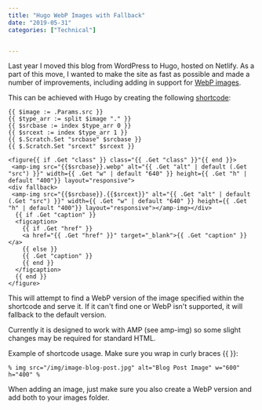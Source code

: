 ```yaml
---
title: "Hugo WebP Images with Fallback"
date: "2019-05-31"
categories: ["Technical"]


---
```


Last year I moved this blog from WordPress to Hugo, hosted on Netlify. As a part of this move, I wanted to make the site as fast as possible and made a number of improvements, including adding in support for [WebP images](https://developers.google.com/speed/webp/).

This can be achieved with Hugo by creating the following [shortcode](https://gohugo.io/content-management/shortcodes/):

```
{{ $image := .Params.src }}
{{ $type_arr := split $image "." }}
{{ $srcbase := index $type_arr 0 }}
{{ $srcext := index $type_arr 1 }}
{{ $.Scratch.Set "srcbase" $srcbase }}
{{ $.Scratch.Set "srcext" $srcext }}

<figure{{ if .Get "class" }} class="{{ .Get "class" }}"{{ end }}>
 <amp-img src="{{$srcbase}}.webp" alt="{{ .Get "alt" | default (.Get "src") }}" width={{ .Get "w" | default "640" }} height={{ .Get "h" | default "400"}} layout="responsive">
<div fallback>
 <amp-img src="{{$srcbase}}.{{$srcext}}" alt="{{ .Get "alt" | default (.Get "src") }}" width={{ .Get "w" | default "640" }} height={{ .Get "h" | default "400"}} layout="responsive"></amp-img></div>
  {{ if .Get "caption" }}
  <figcaption>
    {{ if .Get "href" }}
    <a href="{{ .Get "href" }}" target="_blank">{{ .Get "caption" }}</a>
    {{ else }}
    {{ .Get "caption" }}
    {{ end }}
  </figcaption>
  {{ end }}
</figure>
```

This will attempt to find a WebP version of the image specified within the shortcode and serve it. If it can't find one or WebP isn't supported, it will fallback to the default version.

Currently it is designed to work with AMP (see amp-img) so some slight changes may be required for standard HTML.

Example of shortcode usage. Make sure you wrap in curly braces {{ }}:

`% img src="/img/image-blog-post.jpg" alt="Blog Post Image" w="600" h="400" %`

When adding an image, just make sure you also create a WebP version and add both to your images folder.